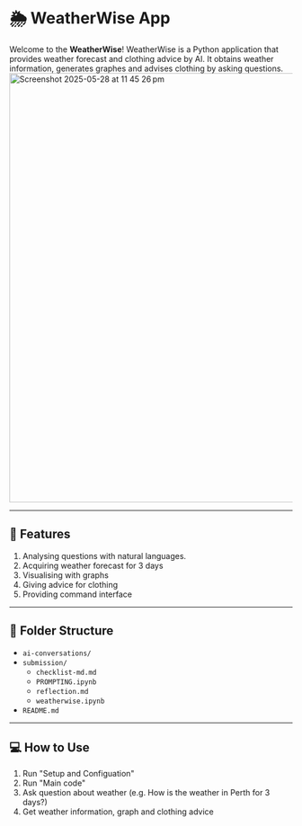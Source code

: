 # 🌦️ WeatherWise App

Welcome to the **WeatherWise**! WeatherWise is a Python application that provides weather forecast and clothing advice by AI. It obtains weather information, generates graphes and advises clothing by asking questions.
<img width="764" alt="Screenshot 2025-05-28 at 11 45 26 pm" src="https://github.com/user-attachments/assets/230a1694-c661-4e2e-b226-bb389ab60494" />


---

## 🚀 Features

1. Analysing questions with natural languages.
2. Acquiring weather forecast for 3 days
3. Visualising with graphs
4. Giving advice for clothing
5. Providing command interface

---

## 📁 Folder Structure
- `ai-conversations/`
- `submission/`
  - `checklist-md.md`
  - `PROMPTING.ipynb`
  - `reflection.md`
  - `weatherwise.ipynb`
- `README.md`

---

## 💻 How to Use
1. Run "Setup and Configuation"
2. Run "Main code"
3. Ask question about weather (e.g. How is the weather in Perth for 3 days?)
4. Get weather information, graph and clothing advice

